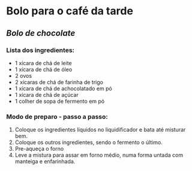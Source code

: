 # **Bolo para o café da tarde**

## *Bolo de chocolate*


### Lista dos ingredientes: 

* 1 xícara de chá de leite
* 1 xícara de chá de óleo 
* 2 ovos
* 2 xícaras de chá de farinha de trigo
* 1 xícara de chá de achocolatado em pó
* 1 xícara de chá de açúcar
* 1 colher de sopa de fermento em pó 

### Modo de preparo - passo a passo:

1. Coloque os ingredientes líquidos no liquidificador e bata até misturar bem.
1. Coloque os outros ingredientes, sendo o fermento o último.
1. Pre-aqueça o forno
1. Leve a mistura para assar em forno médio, numa forma untada com manteiga e enfarinhada.
